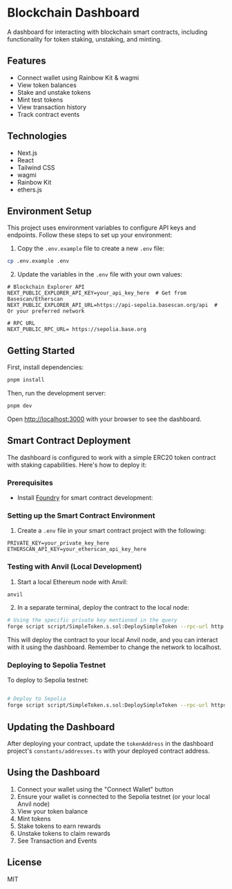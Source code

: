 # Blockchain Dashboard

A dashboard for interacting with blockchain smart contracts, including functionality for token staking, unstaking, and minting.

## Features

- Connect wallet using Rainbow Kit & wagmi
- View token balances
- Stake and unstake tokens
- Mint test tokens
- View transaction history
- Track contract events

## Technologies

- Next.js
- React
- Tailwind CSS
- wagmi
- Rainbow Kit
- ethers.js

## Environment Setup

This project uses environment variables to configure API keys and endpoints. Follow these steps to set up your environment:

1. Copy the `.env.example` file to create a new `.env` file:

```bash
cp .env.example .env
```

2. Update the variables in the `.env` file with your own values:

```
# Blockchain Explorer API
NEXT_PUBLIC_EXPLORER_API_KEY=your_api_key_here  # Get from Basescan/Etherscan
NEXT_PUBLIC_EXPLORER_API_URL=https://api-sepolia.basescan.org/api  # Or your preferred network

# RPC URL
NEXT_PUBLIC_RPC_URL= https://sepolia.base.org
```

## Getting Started

First, install dependencies:

```bash
pnpm install
```

Then, run the development server:

```bash
pnpm dev
```

Open [http://localhost:3000](http://localhost:3000) with your browser to see the dashboard.

## Smart Contract Deployment

The dashboard is configured to work with a simple ERC20 token contract with staking capabilities. Here's how to deploy it:

### Prerequisites

- Install [Foundry](https://book.getfoundry.sh/) for smart contract development:

### Setting up the Smart Contract Environment

1. Create a `.env` file in your smart contract project with the following:

```
PRIVATE_KEY=your_private_key_here
ETHERSCAN_API_KEY=your_etherscan_api_key_here
```

### Testing with Anvil (Local Development)

1. Start a local Ethereum node with Anvil:

```bash
anvil
```

2. In a separate terminal, deploy the contract to the local node:

```bash
# Using the specific private key mentioned in the query
forge script script/SimpleToken.s.sol:DeploySimpleToken --rpc-url http://localhost:8545 --private-key YOUR_PRIVATE_KEY --broadcast
```

This will deploy the contract to your local Anvil node, and you can interact with it using the dashboard. Remember to change the network to localhost.

### Deploying to Sepolia Testnet

To deploy to Sepolia testnet:

```bash

# Deploy to Sepolia
forge script script/SimpleToken.s.sol:DeploySimpleToken --rpc-url https://sepolia.base.org --private-key $PRIVATE_KEY --broadcast --verify --etherscan-api-key $ETHERSCAN_API_KEY
```

## Updating the Dashboard

After deploying your contract, update the `tokenAddress` in the dashboard project's `constants/addresses.ts` with your deployed contract address.

## Using the Dashboard

1. Connect your wallet using the "Connect Wallet" button
2. Ensure your wallet is connected to the Sepolia testnet (or your local Anvil node)
3. View your token balance
4. Mint tokens
5. Stake tokens to earn rewards
6. Unstake tokens to claim rewards
7. See Transaction and Events

## License

MIT
